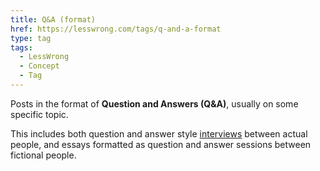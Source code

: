 ```yaml
---
title: Q&A (format)
href: https://lesswrong.com/tags/q-and-a-format
type: tag
tags:
  - LessWrong
  - Concept
  - Tag
---
```


Posts in the format of **Question and Answers (Q&A)**, usually on some specific topic.

This includes both question and answer style [interviews](interviews) between actual people, and essays formatted as question and answer sessions between fictional people.